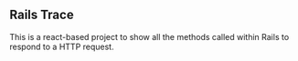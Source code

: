 ## Rails Trace

This is a react-based project to show all the methods called within Rails to respond to a HTTP request.
